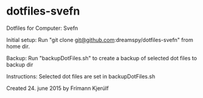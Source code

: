 # dotfiles-svefn
Dotfiles for Computer: Svefn

Initial setup: Run "git clone git@github.com:dreamspy/dotfiles-svefn" from home dir.

Backup: Run "backupDotFiles.sh" to create a backup of selected dot files to backup dir

Instructions: Selected dot files are set in backupDotFiles.sh

Created 24. june 2015 by Frímann Kjerúlf
